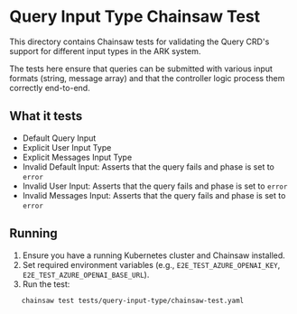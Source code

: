 # Query Input Type Chainsaw Test

This directory contains Chainsaw tests for validating the Query CRD's support for different input types in the ARK system.

The tests here ensure that queries can be submitted with various input formats (string, message array) and that the controller logic process them correctly end-to-end.

## What it tests
- Default Query Input
- Explicit User Input Type
- Explicit Messages Input Type
- Invalid Default Input: Asserts that the query fails and phase is set to `error`
- Invalid User Input: Asserts that the query fails and phase is set to `error`
- Invalid Messages Input: Asserts that the query fails and phase is set to `error`

## Running
1. Ensure you have a running Kubernetes cluster and Chainsaw installed.
2. Set required environment variables (e.g., `E2E_TEST_AZURE_OPENAI_KEY`, `E2E_TEST_AZURE_OPENAI_BASE_URL`).
3. Run the test:
```bash
   chainsaw test tests/query-input-type/chainsaw-test.yaml
```
